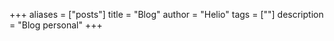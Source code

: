 +++
aliases = ["posts"]
title = "Blog"
author = "Helio"
tags = [""]
description = "Blog personal"
+++